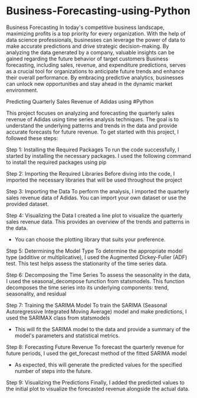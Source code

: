 # Business-Forecasting-using-Python
Business Forecasting
In today's competitive business landscape, maximizing profits is a top priority for every organization. With the help of data science professionals, businesses can leverage the power of data to make accurate predictions and drive strategic decision-making. By analyzing the data generated by a company, valuable insights can be gained regarding the future behavior of target customers
Business forecasting, including sales, revenue, and expenditure predictions, serves as a crucial tool for organizations to anticipate future trends and enhance their overall performance. 
By embracing predictive analytics, businesses can unlock new opportunities and stay ahead in the dynamic market environment.

Predicting Quarterly Sales Revenue of Adidas using #Python

This project focuses on analyzing and forecasting the quarterly sales revenue of Adidas using time series analysis techniques. The goal is to understand the underlying patterns and trends in the data and provide accurate forecasts for future revenue.
To get started with this project, I followed these steps:

Step 1: Installing the Required Packages
To run the code successfully, I started by installing the necessary packages. I used the following command to install the required packages using pip

Step 2: Importing the Required Libraries
Before diving into the code, I imported the necessary libraries that will be used throughout the project

Step 3: Importing the Data
To perform the analysis, I imported the quarterly sales revenue data of Adidas. You can import your own dataset or use the provided dataset. 

Step 4: Visualizing the Data
I created a line plot to visualize the quarterly sales revenue data. This provides an overview of the trends and patterns in the data. 
- You can choose the plotting library that suits your preference.

Step 5: Determining the Model Type
To determine the appropriate model type (additive or multiplicative), I used the Augmented Dickey-Fuller (ADF) test. This test helps assess the stationarity of the time series data. 

Step 6: Decomposing the Time Series
To assess the seasonality in the data, I used the seasonal_decompose function from statsmodels. This function decomposes the time series into its underlying components: trend, seasonality, and residual

Step 7: Training the SARIMA Model
To train the SARIMA (Seasonal Autoregressive Integrated Moving Average) model and make predictions, I used the SARIMAX class from statsmodels
- This will fit the SARIMA model to the data and provide a summary of the model's parameters and statistical metrics.

Step 8: Forecasting Future Revenue
To forecast the quarterly revenue for future periods, I used the get_forecast method of the fitted SARIMA model
- As expected, this will generate the predicted values for the specified number of steps into the future.

Step 9: Visualizing the Predictions
Finally, I added the predicted values to the initial plot to visualize the forecasted revenue alongside the actual data. 

